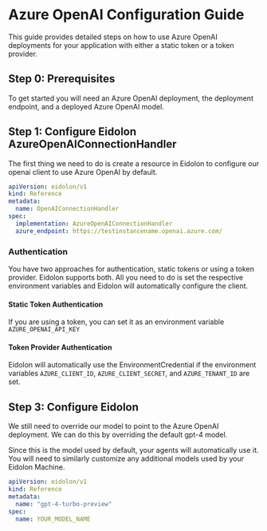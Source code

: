 # Azure OpenAI Configuration Guide

This guide provides detailed steps on how to use Azure OpenAI deployments for your application with either a static token or a token provider.

## Step 0: Prerequisites

To get started you will need an Azure OpenAI deployment, the deployment endpoint, and a deployed Azure OpenAI model.

## Step 1: Configure Eidolon AzureOpenAIConnectionHandler

The first thing we need to do is create a resource in Eidolon to configure our openai client to use Azure OpenAI by default.

```yaml
apiVersion: eidolon/v1
kind: Reference
metadata:
  name: OpenAIConnectionHandler
spec:
  implementation: AzureOpenAIConnectionHandler
  azure_endpoint: https://testinstancename.openai.azure.com/
```

### Authentication
You have two approaches for authentication, static tokens or using a token provider. Eidolon supports both. All you 
need to do is set the respective environment variables and Eidolon will automatically configure the client.

#### Static Token Authentication

If you are using a token, you can set it as an environment variable ```AZURE_OPENAI_API_KEY```

#### Token Provider Authentication

Eidolon will automatically use the EnvironmentCredential if the environment variables 
`AZURE_CLIENT_ID`, `AZURE_CLIENT_SECRET`, and `AZURE_TENANT_ID` are set.


## Step 3: Configure Eidolon 

We still need to override our model to point to the Azure OpenAI deployment. We can do this by overriding the default 
gpt-4 model.

Since this is the model used by default, your agents will automatically use it. You will need to similarly customize any 
additional models used by your Eidolon Machine.

```yaml
apiVersion: eidolon/v1
kind: Reference
metadata:
  name: "gpt-4-turbo-preview"
spec:
  name: YOUR_MODEL_NAME
```

